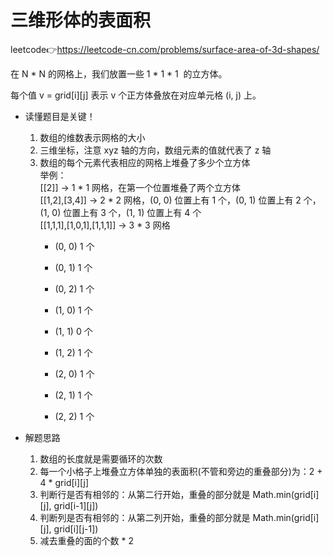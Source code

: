 # 三维形体的表面积  
leetcode👉https://leetcode-cn.com/problems/surface-area-of-3d-shapes/  

在 N * N 的网格上，我们放置一些 1 * 1 * 1  的立方体。

每个值 v = grid[i][j] 表示 v 个正方体叠放在对应单元格 (i, j) 上。

- 读懂题目是关键！  
  1. 数组的维数表示网格的大小  
  2. 三维坐标，注意 xyz 轴的方向，数组元素的值就代表了 z 轴  
  3. 数组的每个元素代表相应的网格上堆叠了多少个立方体  
     举例：  
     [[2]] -> 1 * 1 网格，在第一个位置堆叠了两个立方体  
     [[1,2],[3,4]] -> 2 * 2 网格，(0, 0) 位置上有 1 个，(0, 1) 位置上有 2 个，(1, 0) 位置上有 3 个，(1, 1) 位置上有 4 个  
     [[1,1,1],[1,0,1],[1,1,1]] -> 3 * 3 网格  
     + (0, 0) 1 个  
     + (0, 1) 1 个  
     + (0, 2) 1 个  

     + (1, 0) 1 个  
     + (1, 1) 0 个  
     + (1, 2) 1 个  

     + (2, 0) 1 个  
     + (2, 1) 1 个  
     + (2, 2) 1 个  

- 解题思路  
  1. 数组的长度就是需要循环的次数  
  2. 每一个小格子上堆叠立方体单独的表面积(不管和旁边的重叠部分)为：2 + 4 * grid[i][j]  
  3. 判断行是否有相邻的：从第二行开始，重叠的部分就是 Math.min(grid[i][j], grid[i-1][j])  
  4. 判断列是否有相邻的：从第二列开始，重叠的部分就是 Math.min(grid[i][j], grid[i][j-1])  
  5. 减去重叠的面的个数 * 2  